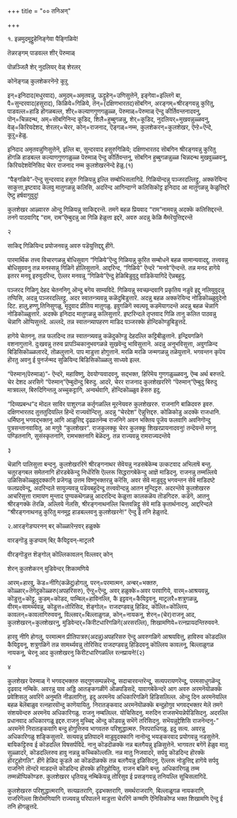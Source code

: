 +++
title = "०० तनिअन्"

+++

१. इन्नमुदमूट्टुहेनिङ्गेवा पैङ्गिळिये\!

तॆन्नरङ्गम् पाडवल्ल शीर् पॆरुमाळ्

पॊन्नञ्जिलै शेर् नुदलियर् वेळ् शेरलर्

कोनॆङ्गळ् कुलशेकरनॆन्ऱे कूऱु

इन्=इनिदाद\(मधुरवाद\), अमुदम्=अमृतवन्नु, ऊट्टुहेन्=उणिसुत्तेनॆ, इङ्गेवा=इल्लिगॆ बा, पै=सुन्दरवाद\(हसुराद\), किळिये=गिळिये, तॆन्=\(दक्षिणभारतद\)सॊबगिन, अरङ्गम्=श्रीरङ्गवन्नु कुरितु, पाडवल्ल=हाडि हॊगळबल्ल, शीर्=कल्याणगुणगळुळ्ळ, पॆरुमाळ्=पॆरुमाळ् ऎन्दु कीर्तिवन्तनादवनु, पॊन्=चिन्नदन्थ, अम्=सॊबगिनिन्द कूडिद, शिलै=हुब्बुगळन्नु, शेर्=कूडिद, नुदलियर्=मुखवन्नुळ्ळवनु, वेऴ्=किरियदेशद, शेरलर्=चेरर, कोन्=राजनाद, ऎङ्गळ्=नम्म, कुलशेकरन्=कुलशेखर, ऎन्ऱे=ऎन्दे, कूऱु=हेळु.

इनिदाद अमृतवन्नुणिसुत्तेनॆ, इल्लि बा, सुन्दरवाद हसुरुगिळिये; दक्षिणभारतद सॊबगिन श्रीरङ्गवन्नु कुरितु हॊगळि हाडबल्ल कल्याणगुणगळुळ्ळ पॆरुमाळ् ऎन्दु कीर्तिवन्तनू, सॊबगिन हुब्बुगळन्नुळ्ळ चिन्नदन्थ मुखवुळ्ळवनू, किरियदेशवॆनिसिद चेरर राजनाद नम्म कुलशेखरनॆन्दे हेळु.\(१\)

“पैङ्गळिये”-ऎन्दु सुन्दरवाद हसुरु गिळियन्नु इल्लि सम्बोधिसलागिदॆ. गिळियॊन्दन्नु पञ्जरदल्लिट्टु, अक्करॆयिन्द साकुत्ता,इष्टवाद कॆलवु मातुगळन्नु कलिसि, अदरिन्द आगिन्दाग्गॆ कलिसिकॊट्ट इनिदाद आ मातुगळन्नु केळुत्तिद्दरॆ ऎष्टु हर्षवागुवुदु\!

कुलशेखर आऴ्वाररु ऒन्दु गिळियन्नु साकिद्दरन्तॆ. तमगॆ बहळ प्रियवाद “राम”नामवन्नु अदक्कॆ कलिसिद्दरन्तॆ. तनगॆ पाठवागिद्द “राम, राम”ऎम्बुदन्नु आ गिळि हेळुत्ता इद्दरॆ, अवरु अदन्नु केळि मैमरॆयुत्तिद्दरन्तॆ

२

साकिद्द गिळियिन्द प्रयोजनवन्नु अवरु पडॆयुत्तिद्दद्दु हीगॆ.

पारमार्थिक तत्त्व विचारगळन्नु बोधिसुवाग “गिळिये”ऎन्दु गिळियन्नु कुरित सम्बोधनॆ बहळ सामान्यवादद्दु. तत्त्ववन्नु बोधिसुववनु तन्न मनस्सन्नु गिळिगॆ होलिसुत्तानॆ. आद्दरिन्द, “गिळिये” ऎन्दरॆ “मनवे”ऎन्दन्तॆ. तन्न मनद हागॆये इतरर मनवू इरुवुदरिन्द, ऎल्लर मनवन्नू “गिळिये”ऎन्दु हेळिबिडुवुदु वाडिकॆयागिदॆ ऎन्नबहुदु.

पञ्जरद गिळिगू देहद चेतननिगू ऒन्दु बगॆय साम्यविदॆ. गिळियन्नु स्वच्छन्दवागि प्रकृतिय नडुवॆ इद्दु नलियुवुदन्नु तप्पिसि, अदन्नु पञ्जरदल्लिट्टु, अदर स्वातन्त्र्यवन्नु कळॆदुबिडुत्तारॆ. अदन्नु बहळ अक्करॆयिन्द नोडिकॊळ्ळुवुदेनो दिट. हालु,हण्णु,तिनिसुगळु, मृदुवाद प्रीतिय मातुगळु. इवुगळिगॆ स्वल्पवू कडमॆयागदन्तॆ अदन्नु बहळ चॆन्नागि नोडिकॊळ्ळुत्तारॆ. अदक्कॆ इनिदाद मातुगळन्नु कलिसुत्तारॆ. इष्टरिन्दले तृप्तवाद गिळि तानु कलित पाठवन्नु चॆन्नागि ऒप्पिसुत्तदॆ. अल्लदॆ, तन्न स्वातन्त्र्यापहरण माडिद पञ्जरक्के हॊन्दिकॊण्डुबिडुत्तदॆ.

हागॆये चेतननू. तन्न फलदिन्द तन्न स्वातन्त्र्यवन्नु कळॆदुकॊण्डु देहदल्लि कट्टिबीळुत्तानॆ. इन्द्रियगळिगॆ वशनागुत्तानॆ. दुःखवन्नु तरुव प्रापञ्चिकानुभवगळन्ने सुखवॆन्दु भाविसुत्तानॆ. अदन्नु अनुभविसुत्ता, अवुगळिन्द बिडिसिकॊळ्ळलारदॆ, तॊळलुत्तानॆ. पाप माडुत्ता होगुत्तानॆ. मरळि मरळि जन्मगळन्नु तळॆयुत्तानॆ. भगवन्तन कृपॆय हॊरतु अवनु ई पुनर्जन्मद सुळियिन्द बिडिसिकॊळ्ळलु साध्यवे इल्ल.

“पॆरुमान्\(पॆरुमाळ्\)”- ऎन्दरॆ, महाविष्णु, देवयोग्यवादवनु, सद्भक्त, हिरिमॆय गुणगळुळ्ळवनु, ऎम्ब अर्थ बरुत्तदॆ. चेर देशद अरसिगॆ “पॆरुमान्”ऎम्बुदॊन्दु बिरुदु. आदरॆ, चेरर राजनाद कुलशेखररिगॆ “पॆरुमान्”ऎम्बुदु बिरुदु मात्रवल्ल, बिरुदिगिन्तलू अच्चुकट्टागि, अन्वर्थवागि, हॊन्दिकॊळ्ळुव हॆसरु इदु.

“दिव्यप्रबन्ध”द मॊदल साविर पाशुरगळ कर्तृगळल्लि मूरनॆयवरु कुलशेखररु. राजनागि बाळिदवरु इवरु. दक्षिणभारतद तुत्ततुदियल्लि हिन्दॆ राज्यवॊन्दित्तु. अदन्नु “चेरदेश” ऎन्नुत्तिद्दरु. कोळिकोडु अदक्कॆ राजधानि. धर्मिष्ठनू भगवद्भक्तनू आगि आळुत्तिद्द दृढव्रतनॆम्ब राजनिगॆ अवन भक्तिय पूजॆय फलवागि अवनिगॊन्दु पुत्रसन्तानवायितु. आ मगुवे “कुलशेखर”. राजकुलक्कू चेरर कुलक्कू शिखरप्रायनादवनु\! तन्दॆयन्तॆ मगनू पण्डितनागि, सुसंस्कृतनागि, रामभक्तनागि बॆळॆदनु. तन्न राज्यवन्नु रामराज्यदन्तॆये

३

चॆन्नागि पालिसुत्ता बन्दनु. कुलशेखररिगॆ श्रीरङ्गनाथर सेवॆयन्नु नडसबेकॆम्ब उत्कटवाद अभिलाषॆ बन्तु. चतुरङ्गबल समेतनागि हॊरडबेकॆन्दु निर्धरिसि ऎल्लरू सिद्धरागबेकॆन्दु आज्ञॆ माडिदनु. राजनन्नु तम्मल्लिये उळिसिकॊळ्ळुवुदक्कागि प्रजॆगळु उत्तम विष्णुभक्तरन्नु करॆसि, अवर सेवॆ माडुवुदु भगवन्तन सेवॆ माडिदष्टे फलप्रदवॆन्दू, अदरिन्दले सायुज्यवन्नु पडॆयबहुदॆन्दू तत्त्ववॊन्दन्नु आतन मुन्दिट्टरु. अदरन्तॆये कुलशेखररु आचरिसुत्ता रामायण मुन्ताद पुण्यकथॆगळन्नु आदरदिन्द केळुत्ता कालकळॆय तॊडगिदरु. कडॆगॆ, आतनु श्रीरङ्गक्कॆ तॆरळि, अल्लिये नॆलसि, श्रीरङ्गनाथनल्लि चित्तवन्निट्टु सेवॆ माडि कृतार्थनादनु. आद्दरिन्दले “श्रीरङ्गनाथनन्नु कुरितु मनमुट्ट हाडबल्लवनु कुलशेखरने\!” ऎन्दु ई तनि हेळुत्तदॆ.

२.आरङ्गॆडप्परनन् बर् कॊळ्ळारॆन्ऱवर् हळुक्के

वारङ्गॊडु कुडप्पाम् बिऱ् कैयिट्टवन्-माट्रलरै

वीरङ्गॊडुत्त शॆङ्गोल् कॊल्लिकावलन् विल्लवर् कोन्

शेरन् कुलशेकरन् मुडिवेन्दर् शिकामणिये

आरम्=हारवु, कॆड=नीगि\(कळॆदु\)होगलु, परन्=परमात्मन, अन्बर्=भक्तरु, कॊळ्ळार्=तॆगॆदुकॊळ्ळरु\(अपहरिसरु\), ऎन्ऱु=ऎन्दु, अवर् हळुक्के=अवर परवागिये, वारम्=आश्रयवन्नु, कॊडुत्तु=कॊट्टु, कुडम्=कॊडद, पाम्बिल्=हाविनल्लि, कै इट्टवन्=कैयिट्टवनू, माट्रलरै=शत्रुगळन्नु, वीरम्=सामर्थ्यवन्नु, कॊडुत्त=तोरिसिद, शॆङ्गोल्= राजदण्डवन्नु हिडिद, कॊल्लि=कॊल्लिय, कावलन्=कावलागिरुववनू, विल्लवर्=बिल्लाळुगळ, कोन्=नायकनू, शेरन्=\(चेर\)राजनू आद, कुलशेखरन्=कुलशेखरनु, मुडिवेन्दर्=किरीटधारिगळिगॆ\(अरसरल्लि\), शिखामणिये=रत्नप्रायदन्तिरुववने.

हारवु नीगि होगलु, परमात्मन प्रीतिपात्ररु\(अदन्नु\)अपहरिसरु ऎन्दु अवरुगळिगॆ आश्रयवित्तु, हाविरुव कॊडदल्लि कैयिट्टवनू, शत्रुगळिगॆ तन्न सामर्थ्यवन्नु तोरिसिद राजदण्डवन्नु हिडिदवनू कॊल्लिय कावलनू, बिल्लाळुगळ नायकनू, चेरनू आद कुलशेखरनु किरीटधारिगळल्लि रत्नप्रायने\!\(२\)

४

कुलशेखर पॆरुमाळ् गॆ भगवद्भक्तरु सद्गुणसम्पन्नरॆन्दू, सदाचारवन्तरॆन्दू, सत्यपरायणरॆन्दू, परमसाधुगळॆन्दू दृढवाद नम्बिकॆ. अवरन्नु याव अड्डि आतङ्कगळीगॆ ऒळपडिसदॆ, यावागबेकॆन्दरॆ आग अवरु अरमनॆयॊळक्कॆ प्रवेशिसलु अवरिगॆ अनुमति नीडलागित्तु. इदु अरमनॆय अधिकारिगळिगॆ हिडिसलिल्ल. ऒन्दु दिन अरमनॆयल्लि बहळ बॆलॆबाळुव रत्नहारवॊन्दु काणॆयायितु. निरातङ्कवाद अरमनॆयॊळक्कॆ बन्दुहोगुव भगवद्भक्तर मेलॆ तमगॆ संशयवॆन्दरु अरमनॆय अधिकारिगळु. राजनु नम्बलिल्ल. योचिसिदनु. मरुदिन राजसभॆयन्नेर्पडिसिदनु. अदरल्लि प्रधानवाद अधिकारगळू इद्दरु.राजनु मुच्चिद्द ऒन्दु कॊडवन्नु सभॆगॆ तरिसिदनु. सभॆयन्नुद्देशिसि राजनॆन्दनु-” अरमनॆगॆ निरातङ्कवागि बन्दु होगुत्तिरुव भागवतरु परिशुद्धात्मरु. निरपराधिगळु. इदु सत्य. अवरन्नु अधिकारिगळु शङ्किसुत्तारॆ. सत्यवन्नु प्रतिपादनॆ माडुवुदक्कागि नानॊन्दु भयङ्करवाद प्रयोगवन्नु नडसुत्तेनॆ. बायिकट्टिरुव ई कॊडदल्लि विषसर्पविदॆ. नानु कॊडदॊळक्कॆ नन्न बलगैयन्नु इळिसुत्तेनॆ. भागवतर बगॆगॆ हेळुव मातु सुळ्ळादरॆ, कॊडदल्लिरुव हावु नन्नन्नु कच्चिकॊल्ललि. नन्न मातु निजवादरॆ, सर्पवु कॊडदिन्द हॊरक्कॆ हॊरटुहोगलि”. हीगॆ हेळिद कूडले आ कॊडदॊळक्कॆ तन्न बलगैयन्नु इळिसिदनु. ऎल्लरू नोडुत्तिद्द हागॆये सर्पवु राजनिगॆ तॊन्दरॆ माडदन्तॆ कॊडदिन्द हॊरक्कॆ हरिदुहोयितु. राजन बळिगॆ बन्तु. अधिकारिगळु तम्म तम्मन्नॊप्पिकॊण्डरु. कुलशेखरर धृतियन्नू नम्बिकॆयन्नू तोरिसुव ई प्रसङ्गवन्नु तनियल्लि सूचिसलागिदॆ.

कुलशेखररु परिशुद्धात्मरागि, सत्यव्रतरागि, दृढभक्तरागि, समर्थराजरागि, बिल्लाळूगळ नायकरागि, राजरिगॆल्ला शिरोमणियागि राज्यवन्नु परिपालनॆ माडुत्ता चेररिगॆ कण्मणि ऎनिसिकॊण्ड भक्त शिखामणि ऎन्दु ई तनि हॊगळुत्तदॆ.

